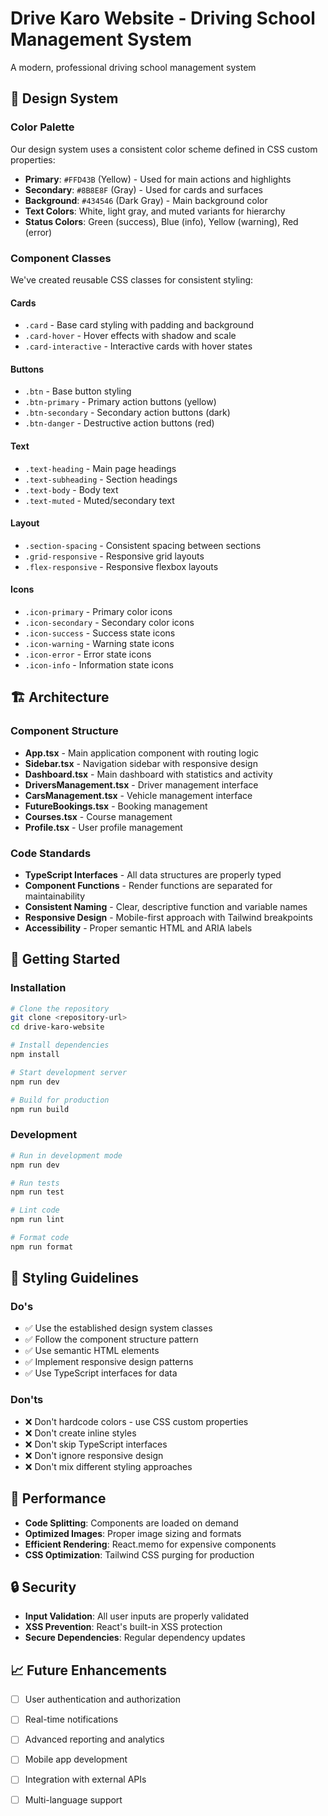 # Drive Karo Website - Driving School Management System

A modern, professional driving school management system 

## 🎨 Design System

### Color Palette

Our design system uses a consistent color scheme defined in CSS custom properties:

- **Primary**: `#FFD43B` (Yellow) - Used for main actions and highlights
- **Secondary**: `#8B8E8F` (Gray) - Used for cards and surfaces
- **Background**: `#434546` (Dark Gray) - Main background color
- **Text Colors**: White, light gray, and muted variants for hierarchy
- **Status Colors**: Green (success), Blue (info), Yellow (warning), Red (error)

### Component Classes

We've created reusable CSS classes for consistent styling:

#### Cards

- `.card` - Base card styling with padding and background
- `.card-hover` - Hover effects with shadow and scale
- `.card-interactive` - Interactive cards with hover states

#### Buttons

- `.btn` - Base button styling
- `.btn-primary` - Primary action buttons (yellow)
- `.btn-secondary` - Secondary action buttons (dark)
- `.btn-danger` - Destructive action buttons (red)

#### Text

- `.text-heading` - Main page headings
- `.text-subheading` - Section headings
- `.text-body` - Body text
- `.text-muted` - Muted/secondary text

#### Layout

- `.section-spacing` - Consistent spacing between sections
- `.grid-responsive` - Responsive grid layouts
- `.flex-responsive` - Responsive flexbox layouts

#### Icons

- `.icon-primary` - Primary color icons
- `.icon-secondary` - Secondary color icons
- `.icon-success` - Success state icons
- `.icon-warning` - Warning state icons
- `.icon-error` - Error state icons
- `.icon-info` - Information state icons

## 🏗️ Architecture

### Component Structure

- **App.tsx** - Main application component with routing logic
- **Sidebar.tsx** - Navigation sidebar with responsive design
- **Dashboard.tsx** - Main dashboard with statistics and activity
- **DriversManagement.tsx** - Driver management interface
- **CarsManagement.tsx** - Vehicle management interface
- **FutureBookings.tsx** - Booking management
- **Courses.tsx** - Course management
- **Profile.tsx** - User profile management

### Code Standards

- **TypeScript Interfaces** - All data structures are properly typed
- **Component Functions** - Render functions are separated for maintainability
- **Consistent Naming** - Clear, descriptive function and variable names
- **Responsive Design** - Mobile-first approach with Tailwind breakpoints
- **Accessibility** - Proper semantic HTML and ARIA labels

## 🚀 Getting Started


### Installation

```bash
# Clone the repository
git clone <repository-url>
cd drive-karo-website

# Install dependencies
npm install

# Start development server
npm run dev

# Build for production
npm run build
```

### Development

```bash
# Run in development mode
npm run dev

# Run tests
npm run test

# Lint code
npm run lint

# Format code
npm run format
```





## 🎨 Styling Guidelines

### Do's

- ✅ Use the established design system classes
- ✅ Follow the component structure pattern
- ✅ Use semantic HTML elements
- ✅ Implement responsive design patterns
- ✅ Use TypeScript interfaces for data

### Don'ts

- ❌ Don't hardcode colors - use CSS custom properties
- ❌ Don't create inline styles
- ❌ Don't skip TypeScript interfaces
- ❌ Don't ignore responsive design
- ❌ Don't mix different styling approaches

## 🚀 Performance

- **Code Splitting**: Components are loaded on demand
- **Optimized Images**: Proper image sizing and formats
- **Efficient Rendering**: React.memo for expensive components
- **CSS Optimization**: Tailwind CSS purging for production

## 🔒 Security

- **Input Validation**: All user inputs are properly validated
- **XSS Prevention**: React's built-in XSS protection
- **Secure Dependencies**: Regular dependency updates

## 📈 Future Enhancements

- [ ] User authentication and authorization
- [ ] Real-time notifications
- [ ] Advanced reporting and analytics
- [ ] Mobile app development
- [ ] Integration with external APIs
- [ ] Multi-language support



